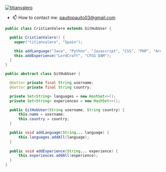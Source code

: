 ​<a href="https://twitter.com/titianvalero/" target="blank"><img src="https://img.shields.io/twitter/follow/titianvalero?logo=twitter&style=for-the-badge" alt="titianvalero" /></a> 

- 📫 How to contact me: pauitopauito03@gmail.com

```java
public class CristianValero extends GitHubUser {

  public CristianValero() {
    super("titianvalero", "Spain");

    this.addLanguage("Java", "Python", "Javascript", "CSS", "PHP", "Arduino");
    this.addExperience("LordCraft", "CFGS DAM");
  }
}

public abstract class GitHubUser {

  @Getter private final String username;
  @Getter private final String country;

  private Set<String> languages = new HashSet<>();
  private Set<String> experiences = new HashSet<>();

  public GitHubUser(String username, String country) {
      this.name = username;
      this.country = country;
  }

  public void addLanguage(String... language) {
      this.languages.addAll(language);
  }
  
  public void addExperience(String... experience) {
      this.experiences.addAll(experience);
  }
}
```
